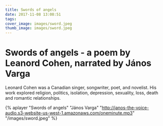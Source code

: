 ```yaml
---
title: Swords of angels
date: 2017-11-08 13:08:51
tags:
cover_image: images/sword.jpeg
thumb_image: images/sword.jpeg
---
```

# Swords of angels - a poem by Leanord Cohen, narrated by János Varga

Leonard Cohen was a Canadian singer, songwriter, poet, and novelist. His work explored religion, politics, isolation, depression, sexuality, loss, death and romantic relationships.

{% aplayer "Swords of angels" "János Varga" "http://janos-the-voice-audio.s3-website-us-west-1.amazonaws.com/oneminute.mp3" "/images/sword.jpeg"  %}
